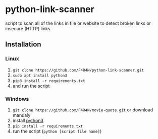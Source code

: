 # python-link-scanner
script to scan all of the links in file or website to detect broken links or insecure (HTTP) links

## Installation
### Linux
1. `git clone https://github.com/F4R4N/python-link-scanner.git`
2. `sudo apt install python3`
3. `pip3 install -r requirements.txt`
4. and run the script

### Windows
1. `git clone https://github.com/F4R4N/movie-quote.git` or download manualy
2. install [python3](https://www.python.org/downloads/)
3. `pip install -r requirements.txt`
4. run the script (`python [script file name]`)

